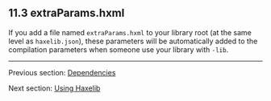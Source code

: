 ## 11.3 extraParams.hxml

If you add a file named `extraParams.hxml` to your library root (at the same level as `haxelib.json`), these parameters will be automatically added to the compilation parameters when someone use your library with `-lib`.

---

Previous section: [Dependencies](haxelib-json-dependencies.md)

Next section: [Using Haxelib](haxelib-using.md)